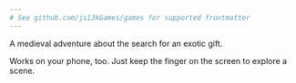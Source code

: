 ```yaml
---
# See github.com/js13kGames/games for supported frontmatter
---
```

A medieval adventure about the search for an exotic gift.

Works on your phone, too. Just keep the finger on the screen to explore a scene.

